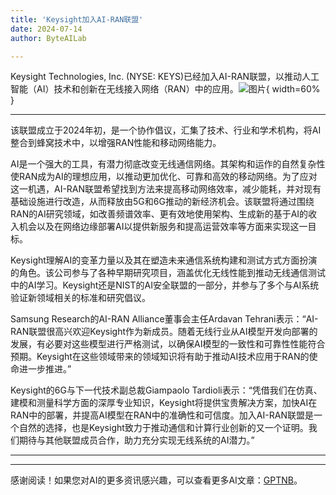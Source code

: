 ```yaml
---
title: 'Keysight加入AI-RAN联盟'
date: 2024-07-14
author: ByteAILab

---
```


Keysight Technologies, Inc. (NYSE: KEYS)已经加入AI-RAN联盟，以推动人工智能（AI）技术和创新在无线接入网络（RAN）中的应用。![图片](https://ai-techpark.com/wp-content/uploads/2024/07/Keysight-960x540.jpg){ width=60% }

---
该联盟成立于2024年初，是一个协作倡议，汇集了技术、行业和学术机构，将AI整合到蜂窝技术中，以增强RAN性能和移动网络能力。

AI是一个强大的工具，有潜力彻底改变无线通信网络。其架构和运作的自然复杂性使RAN成为AI的理想应用，以推动更加优化、可靠和高效的移动网络。为了应对这一机遇，AI-RAN联盟希望找到方法来提高移动网络效率，减少能耗，并对现有基础设施进行改造，从而释放由5G和6G推动的新经济机会。该联盟将通过围绕RAN的AI研究领域，如改善频谱效率、更有效地使用架构、生成新的基于AI的收入机会以及在网络边缘部署AI以提供新服务和提高运营效率等方面来实现这一目标。

Keysight理解AI的变革力量以及其在塑造未来通信系统构建和测试方式方面扮演的角色。该公司参与了各种早期研究项目，涵盖优化无线性能到推动无线通信测试中的AI学习。Keysight还是NIST的AI安全联盟的一部分，并参与了多个与AI系统验证新领域相关的标准和研究倡议。

Samsung Research的AI-RAN Alliance董事会主任Ardavan Tehrani表示：“AI-RAN联盟很高兴欢迎Keysight作为新成员。随着无线行业从AI模型开发向部署的发展，有必要对这些模型进行严格测试，以确保AI模型的一致性和可靠性性能符合预期。Keysight在这些领域带来的领域知识将有助于推动AI技术应用于RAN的使命进一步推进。”

Keysight的6G与下一代技术副总裁Giampaolo Tardioli表示：“凭借我们在仿真、建模和测量科学方面的深厚专业知识，Keysight将提供宝贵解决方案，加快AI在RAN中的部署，并提高AI模型在RAN中的准确性和可信度。加入AI-RAN联盟是一个自然的选择，也是Keysight致力于推动通信和计算行业创新的又一个证明。我们期待与其他联盟成员合作，助力充分实现无线系统的AI潜力。”


---
---
感谢阅读！如果您对AI的更多资讯感兴趣，可以查看更多AI文章：[GPTNB](https://gptnb.com)。